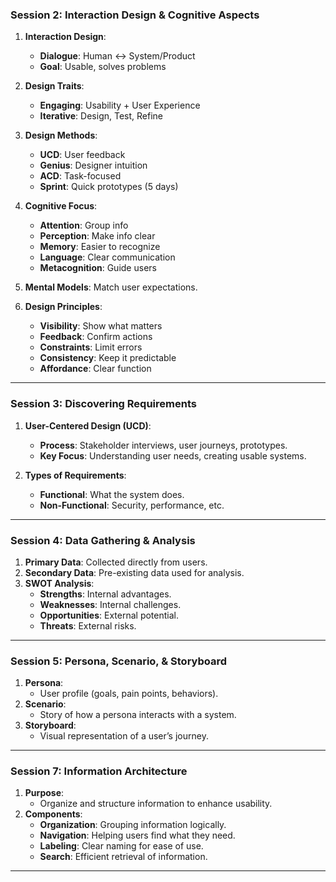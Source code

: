 

### **Session 2: Interaction Design & Cognitive Aspects**

1. **Interaction Design**:  
   - **Dialogue**: Human ↔ System/Product  
   - **Goal**: Usable, solves problems

2. **Design Traits**:  
   - **Engaging**: Usability + User Experience  
   - **Iterative**: Design, Test, Refine

3. **Design Methods**:  
   - **UCD**: User feedback  
   - **Genius**: Designer intuition  
   - **ACD**: Task-focused  
   - **Sprint**: Quick prototypes (5 days)

4. **Cognitive Focus**:  
   - **Attention**: Group info  
   - **Perception**: Make info clear  
   - **Memory**: Easier to recognize  
   - **Language**: Clear communication  
   - **Metacognition**: Guide users

5. **Mental Models**: Match user expectations.

6. **Design Principles**:  
   - **Visibility**: Show what matters  
   - **Feedback**: Confirm actions  
   - **Constraints**: Limit errors  
   - **Consistency**: Keep it predictable  
   - **Affordance**: Clear function

---

### **Session 3: Discovering Requirements**
1. **User-Centered Design (UCD)**:  
   - **Process**: Stakeholder interviews, user journeys, prototypes.
   - **Key Focus**: Understanding user needs, creating usable systems.

2. **Types of Requirements**:  
   - **Functional**: What the system does.  
   - **Non-Functional**: Security, performance, etc.

---

### **Session 4: Data Gathering & Analysis**
1. **Primary Data**: Collected directly from users.
2. **Secondary Data**: Pre-existing data used for analysis.
3. **SWOT Analysis**:  
   - **Strengths**: Internal advantages.  
   - **Weaknesses**: Internal challenges.  
   - **Opportunities**: External potential.  
   - **Threats**: External risks.

---

### **Session 5: Persona, Scenario, & Storyboard**
1. **Persona**:  
   - User profile (goals, pain points, behaviors).
2. **Scenario**:  
   - Story of how a persona interacts with a system.
3. **Storyboard**:  
   - Visual representation of a user’s journey.

---

### **Session 7: Information Architecture**
1. **Purpose**:  
   - Organize and structure information to enhance usability.
2. **Components**:  
   - **Organization**: Grouping information logically.
   - **Navigation**: Helping users find what they need.
   - **Labeling**: Clear naming for ease of use.
   - **Search**: Efficient retrieval of information.

---

